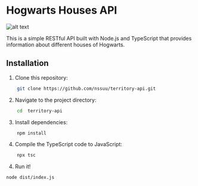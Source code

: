 # Hogwarts Houses API


![alt text](https://github.com/nssuu/territory-api/readmestatic/hogwarts.png?raw=true)

This is a simple RESTful API built with Node.js and TypeScript that provides information about different 
houses of Hogwarts.


## Installation

1. Clone this repository:

```sh
    git clone https://github.com/nssuu/territory-api.git
```


2. Navigate to the project directory:

```sh
    cd  territory-api
```


3. Install dependencies:

```sh
    npm install
```


4. Compile the TypeScript code to JavaScript:

```sh
    npx tsc
```


4. Run it!

```sh
node dist/index.js
```


